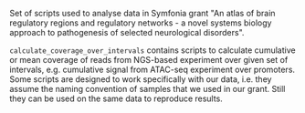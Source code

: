 Set of scripts used to analyse data in Symfonia grant
 "An atlas of brain regulatory regions and regulatory networks -
 a novel systems biology approach to pathogenesis of selected neurological disorders".

`calculate_coverage_over_intervals` contains scripts
 to calculate cumulative or mean coverage of reads
 from NGS-based experiment
 over given set of intervals,
 e.g. cumulative signal from ATAC-seq experiment over promoters.
 Some scripts are designed to work specifically with our data,
 i.e. they assume the naming convention of samples that we used in our grant.
 Still they can be used on the same data to reproduce results.
 

